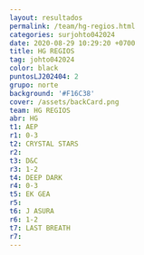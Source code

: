 ```yaml
---
layout: resultados
permalink: /team/hg-regios.html
categories: surjohto042024
date: 2020-08-29 10:29:20 +0700
title: HG REGIOS
tag: johto042024
color: black
puntosLJ202404: 2
grupo: norte
background: '#F16C38'
cover: /assets/backCard.png
team: HG REGIOS
abr: HG
t1: AEP
r1: 0-3
t2: CRYSTAL STARS
r2:
t3: D&C
r3: 1-2
t4: DEEP DARK
r4: 0-3
t5: EK GEA
r5: 
t6: J ASURA
r6: 1-2
t7: LAST BREATH
r7: 
---
```



